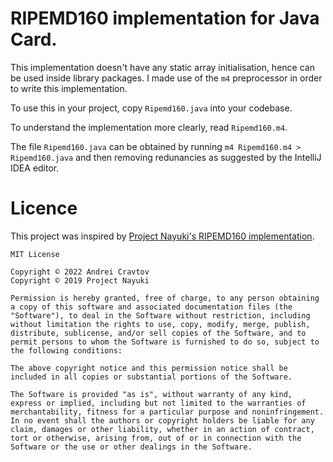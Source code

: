 # RIPEMD160 implementation for Java Card.
This implementation doesn't have any static array initialisation, hence can be used inside library packages.
I made use of the `m4` preprocessor in order to write this implementation.

To use this in your project, copy `Ripemd160.java` into your codebase.

To understand the implementation more clearly, read `Ripemd160.m4`.

The file `Ripemd160.java` can be obtained by running `m4 Ripemd160.m4 > Ripemd160.java` and then removing redunancies as suggested by the IntelliJ IDEA editor.

# Licence
This project was inspired by [Project Nayuki's RIPEMD160 implementation](https://github.com/nayuki/Bitcoin-Cryptography-Library/blob/master/java/io/nayuki/bitcoin/crypto/Ripemd160.java).

```
MIT License

Copyright © 2022 Andrei Cravtov
Copyright © 2019 Project Nayuki

Permission is hereby granted, free of charge, to any person obtaining a copy of this software and associated documentation files (the "Software"), to deal in the Software without restriction, including without limitation the rights to use, copy, modify, merge, publish, distribute, sublicense, and/or sell copies of the Software, and to permit persons to whom the Software is furnished to do so, subject to the following conditions:

The above copyright notice and this permission notice shall be included in all copies or substantial portions of the Software.

The Software is provided "as is", without warranty of any kind, express or implied, including but not limited to the warranties of merchantability, fitness for a particular purpose and noninfringement. In no event shall the authors or copyright holders be liable for any claim, damages or other liability, whether in an action of contract, tort or otherwise, arising from, out of or in connection with the Software or the use or other dealings in the Software.
```

